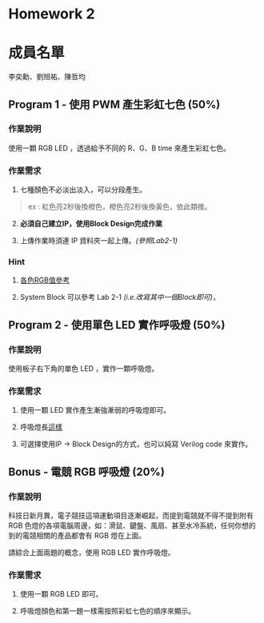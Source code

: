 Homework 2
====================
# 成員名單
李奕勳、劉旭祐、陳哲均

## Program 1 - 使用 PWM 產生彩虹七色 (50%)

### 作業說明

使用一顆 RGB LED ，透過給予不同的 R、G、B time 來產生彩虹七色。

### 作業需求

1. 七種顏色不必淡出淡入，可以分段產生。
> ex : 紅色亮2秒後換橙色，橙色亮2秒後換黃色，依此類推。

2. **必須自己建立IP，使用Block Design完成作業**

3. 上傳作業時須連 IP 資料夾一起上傳。*(參照Lab2-1)*

### Hint

1. [各色RGB值參考](https://microdnd.pixnet.net/blog/post/103334755-%5B%E7%A8%8B%E5%BC%8F%5D-%E5%90%84%E9%A1%8F%E8%89%B2rgb%E5%80%BC%E5%8F%83%E8%80%83%E8%A1%A8)

2. System Block 可以參考 Lab 2-1 *(i.e.改寫其中一個Block即可)*，

## Program 2 - 使用單色 LED 實作呼吸燈 (50%)

### 作業說明

使用板子右下角的單色 LED ，實作一顆呼吸燈。

### 作業需求

1. 使用一顆 LED 實作產生漸強漸弱的呼吸燈即可。

2. 呼吸燈長[這樣](https://www.youtube.com/watch?v=Z6tbQ0HNmag)

3. 可選擇使用IP -> Block Design的方式，也可以純寫 Verilog code 來實作。

## Bonus - 電競 RGB 呼吸燈 (20%)

### 作業說明

科技日新月異，電子競技這項運動項目逐漸崛起，而提到電競就不得不提到附有 RGB 色燈的各項電腦周邊，如：滑鼠、鍵盤、風扇、甚至水冷系統，任何你想的到的電競相關的產品都會有 RGB 燈在上面。

請綜合上面兩題的概念，使用 RGB LED 實作呼吸燈。

### 作業需求

1. 使用一顆 RGB LED 即可。

2. 呼吸燈顏色和第一題一樣需按照彩虹七色的順序來顯示。

